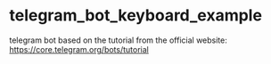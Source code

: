 # telegram_bot_keyboard_example
telegram bot based on the tutorial from the official website: https://core.telegram.org/bots/tutorial
